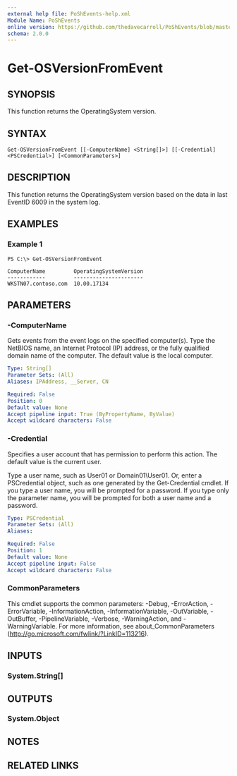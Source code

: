 ```yaml
---
external help file: PoShEvents-help.xml
Module Name: PoShEvents
online version: https://github.com/thedavecarroll/PoShEvents/blob/master/OnlineHelp/Get-OSVersionFromEvent.md
schema: 2.0.0
---
```


# Get-OSVersionFromEvent

## SYNOPSIS
This function returns the OperatingSystem version.

## SYNTAX

```
Get-OSVersionFromEvent [[-ComputerName] <String[]>] [[-Credential] <PSCredential>] [<CommonParameters>]
```

## DESCRIPTION
This function returns the OperatingSystem version based on the data in last EventID 6009 in the system log.

## EXAMPLES

### Example 1
```
PS C:\> Get-OSVersionFromEvent

ComputerName         OperatingSystemVersion
------------         ----------------------
WKSTN07.contoso.com  10.00.17134
```

## PARAMETERS

### -ComputerName
Gets events from the event logs on the specified computer(s).
Type the NetBIOS name, an Internet Protocol (IP) address, or the fully qualified domain name of the computer.
The default value is the local computer.

```yaml
Type: String[]
Parameter Sets: (All)
Aliases: IPAddress, __Server, CN

Required: False
Position: 0
Default value: None
Accept pipeline input: True (ByPropertyName, ByValue)
Accept wildcard characters: False
```

### -Credential
Specifies a user account that has permission to perform this action.
The default value is the current user.

Type a user name, such as User01 or Domain01\User01.
Or, enter a PSCredential object, such as one generated by the Get-Credential cmdlet.
If you type a user name, you will be prompted for a password.
If you type only the parameter name, you will be prompted for both a user name and a password.

```yaml
Type: PSCredential
Parameter Sets: (All)
Aliases:

Required: False
Position: 1
Default value: None
Accept pipeline input: False
Accept wildcard characters: False
```

### CommonParameters
This cmdlet supports the common parameters: -Debug, -ErrorAction, -ErrorVariable, -InformationAction, -InformationVariable, -OutVariable, -OutBuffer, -PipelineVariable, -Verbose, -WarningAction, and -WarningVariable.
For more information, see about_CommonParameters (http://go.microsoft.com/fwlink/?LinkID=113216).

## INPUTS

### System.String[]

## OUTPUTS

### System.Object

## NOTES

## RELATED LINKS
